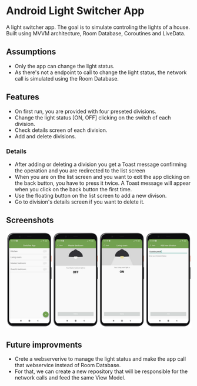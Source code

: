 # Android Light Switcher App

A light switcher app. The goal is to simulate controling the lights of a house.
Built using MVVM architecture, Room Database, Coroutines and LiveData.

## Assumptions
* Only the app can change the light status.
* As there's not a endpoint to call to change the light status, the network call is simulated using the Room Database.

## Features
* On first run, you are provided with four preseted divisions.
* Change the light status [ON, OFF] clicking on the switch of each division.
* Check details screen of each division.
* Add and delete divisions.

### Details
* After adding or deleting a division you get a Toast message confirming the operation and you are redirected to the list screen
* When you are on the list screen and you want to exit the app clicking on the back button, you have to press it twice. A Toast message will appear when you click on the back button the first time.
* Use the floating button on the list screen to add a new divison.
* Go to division's details screen if you want to delete it.

## Screenshots
<img src="screenshots/screenshots.png"/>

## Future improvments
* Crete a webserverive to manage the light status and make the app call that webservice instead of Room Database.
* For that, we can create a new repository that will be responsible for the network calls and feed the same View Model.